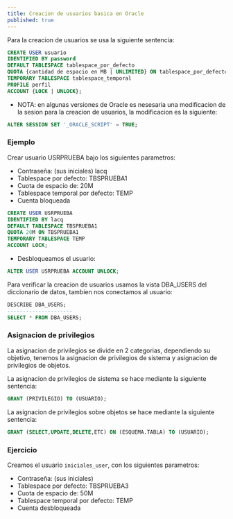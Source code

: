```yaml
---
title: Creacion de usuarios basica en Oracle
published: true
---
```


Para la creacion de usuarios se usa la siguiente sentencia:

```sql
CREATE USER usuario
IDENTIFIED BY password
DEFAULT TABLESPACE tablespace_por_defecto
QUOTA {cantidad de espacio en MB | UNLIMITED} ON tablespace_por_defecto
TEMPORARY TABLESPACE tablespace_temporal
PROFILE perfil
ACCOUNT {LOCK | UNLOCK};
```

*   NOTA: en algunas versiones de Oracle es nesesaria una modificacion de la sesion para la creacion de usuarios, la modificacion es la siguiente: 

```sql
ALTER SESSION SET '_ORACLE_SCRIPT' = TRUE;
```

### [](#header-3)Ejemplo

Crear usuario USRPRUEBA bajo los siguientes parametros:

*   Contraseña: (sus iniciales) lacq
*   Tablespace por defecto: TBSPRUEBA1
*   Cuota de espacio de: 20M
*   Tablespace temporal por defecto: TEMP
*   Cuenta bloqueada

```sql
CREATE USER USRPRUEBA
IDENTIFIED BY lacq
DEFAULT TABLESPACE TBSPRUEBA1
QUOTA 20M ON TBSPRUEBA1
TEMPORARY TABLESPACE TEMP
ACCOUNT LOCK;
```

*   Desbloqueamos el usuario:

```sql
ALTER USER USRPRUEBA ACCOUNT UNLOCK;
```

Para verificar la creacion de usuarios usamos la vista DBA_USERS del diccionario de datos, tambien nos conectamos al usuario:

```sql
DESCRIBE DBA_USERS;
---------------------
SELECT * FROM DBA_USERS;
```

### [](#header-3)Asignacion de privilegios

La asignacion de privilegios se divide en 2 categorias, dependiendo su objetivo, tenemos la asignacion de privilegios de sistema y asignacion de privilegios de objetos.

La asignacion de privilegios de sistema se hace mediante la siguiente sentencia:

```sql
GRANT (PRIVILEGIO) TO (USUARIO);
```

La asignacion de privilegios sobre objetos se hace mediante la siguiente sentencia:

```sql
GRANT (SELECT,UPDATE,DELETE,ETC) ON (ESQUEMA.TABLA) TO (USUARIO);
```
### [](#header-3)Ejercicio

Creamos el usuario `iniciales_user`, con los siguientes parametros:

*   Contraseña: (sus iniciales) 
*   Tablespace por defecto: TBSPRUEBA3
*   Cuota de espacio de: 50M
*   Tablespace temporal por defecto: TEMP
*   Cuenta desbloqueada